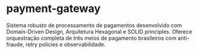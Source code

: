 # payment-gateway
Sistema robusto de processamento de pagamentos desenvolvido com Domain-Driven Design, Arquitetura Hexagonal e SOLID principles. Oferece orquestração completa de três meios de pagamento brasileiros com anti-fraude, retry policies e observabilidade.
